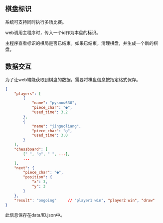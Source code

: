 ## 棋盘标识

系统可支持同时执行多场比赛。

web调用主程序时，传入一个id作为本盘的标识。

主程序查看标识的棋局是否已结束。如果已结束，清理棋盘，并生成一个新的棋盘。

## 数据交互

为了让web端能获取到棋盘的数据，需要将棋盘信息按指定格式保存。

```json
{
    "players": [
        {
            "name": "pysnow530",
            "piece_char": "●",
            "used_time": 3.2
        },
        {
            "name": "jinguoliang",
            "piece_char": "○",
            "used_time": 3.0
        }
    ],
    "chessboard": [
        [" ", "○", " ", ...],
        ...
    ],
    "next": {
        "piece_char": "●",
        "position": {
            "x": 3,
            "y": 3
        }
    },
    "result": "ongoing"     // "player1 win", "player2 win", "draw"
}
```

此信息保存在data/ID.json中。
